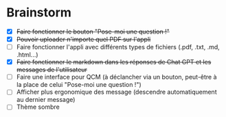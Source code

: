 # Brainstorm

- [x] ~~Faire fonctionner le bouton "Pose-moi une question !"~~
- [x] ~~Pouvoir uploader n'importe quel PDF sur l'appli~~
- [ ] Faire fonctionner l'appli avec différents types de fichiers (.pdf, .txt, .md, .html...)
- [x] ~~Faire fonctionner le markdown dans les réponses de Chat GPT et les messages de l'utilisateur~~
- [ ] Faire une interface pour QCM (à déclancher via un bouton, peut-être à la place de celui "Pose-moi une question !")
- [ ] Afficher plus ergonomique des message (descendre automatiquement au dernier message)
- [ ] Thème sombre
